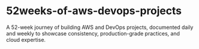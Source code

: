 # 52weeks-of-aws-devops-projects
A 52-week journey of building AWS and DevOps projects, documented daily and weekly to showcase consistency, production-grade practices, and cloud expertise.
